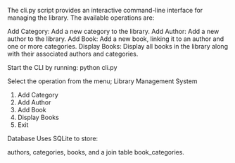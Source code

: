 The cli.py script provides an interactive command-line interface for managing the library. The available operations are:

Add Category: Add a new category to the library.
Add Author: Add a new author to the library.
Add Book: Add a new book, linking it to an author and one or more categories.
Display Books: Display all books in the library along with their associated authors and categories.

Start the CLI by running:
python cli.py

Select the operation from the menu;
Library Management System
1. Add Category
2. Add Author
3. Add Book
4. Display Books
0. Exit

Database
Uses SQLite to store:

authors, categories, books, and a join table book_categories.
